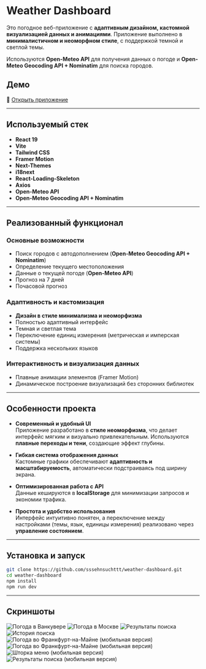 # Weather Dashboard

Это погодное веб-приложение с **адаптивным дизайном, кастомной визуализацией данных и анимациями**. Приложение выполнено в **минималистичном и неоморфном стиле**, с поддержкой темной и светлой темы.  

Используются **Open-Meteo API** для получения данных о погоде и **Open-Meteo Geocoding API + Nominatim** для поиска городов.

## Демо
🔗 [Открыть приложение](https://sssehnsuchttt.github.io/weather-dashboard/)  

---

## Используемый стек

- **React 19**
- **Vite**
- **Tailwind CSS**
- **Framer Motion**
- **Next-Themes**
- **i18next**
- **React-Loading-Skeleton**
- **Axios**
- **Open-Meteo API**
- **Open-Meteo Geocoding API + Nominatim**

---

## Реализованный функционал

### Основные возможности
- Поиск городов с автодополнением (**Open-Meteo Geocoding API + Nominatim**)  
- Определение текущего местоположения  
- Данные о текущей погоде (**Open-Meteo API**)  
- Прогноз на 7 дней  
- Почасовой прогноз  

### Адаптивность и кастомизация
- **Дизайн в стиле минимализма и неоморфизма**  
- Полностью адаптивный интерфейс
- Темная и светлая тема  
- Переключение единиц измерения (метрическая и имперская системы)  
- Поддержка нескольких языков  

### Интерактивность и визуализация данных
- Плавные анимации элементов (Framer Motion)  
- Динамическое построение визуализаций без сторонних библиотек  

---

## Особенности проекта

- **Современный и удобный UI**  
Приложение разработано в **стиле неоморфизма**, что делает интерфейс мягким и визуально привлекательным. Используются **плавные переходы и тени**, создающие эффект глубины.  

- **Гибкая система отображения данных**  
Кастомные графики обеспечивают **адаптивность и масштабируемость**, автоматически подстраиваясь под ширину экрана.  

- **Оптимизированная работа с API**  
Данные кешируются в **localStorage** для минимизации запросов и экономии трафика.  

- **Простота и удобство использования**  
Интерфейс интуитивно понятен, а переключение между настройками (темы, язык, единицы измерения) реализовано через **управление состоянием**.  

---

## Установка и запуск

```sh
git clone https://github.com/sssehnsuchttt/weather-dashboard.git
cd weather-dashboard
npm install
npm run dev
```

---

## Скриншоты

![Погода в Ванкувере](img/image_2025-03-11_03-15-14.png)
![Погода в Москве](img/image_2025-03-11_03-15-13.png)
![Результаты поиска](img/image_2025-03-11_03-15-14%20(2).png)
![История поиска](img/image_2025-03-11_03-15-14%20(3).png)
![Погода во Франкфурт-на-Майне (мобильная версия)](img/image_2025-03-11_03-15-15.png) ![Погода во Франкфурт-на-Майне (мобильная версия)](img/image_2025-03-11_03-15-15%20(2).png)
![Шторка меню (мобильная версия)](img/image_2025-03-11_03-15-15%20(3).png) ![Результаты поиска (мобильная версия)](img/image_2025-03-11_03-15-15%20(4).png)
